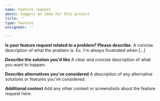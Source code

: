 ```yaml
---
name: Feature request
about: Suggest an idea for this project
title: ''
type: Feature
assignees: ''

---
```


**Is your feature request related to a problem? Please describe.**
A concise description of what the problem is. Ex. I'm always frustrated when [...]

**Describe the solution you'd like**
A clear and concise description of what you want to happen.

**Describe alternatives you've considered**
A description of any alternative solutions or features you've considered.

**Additional context**
Add any other context or screenshots about the feature request here.

